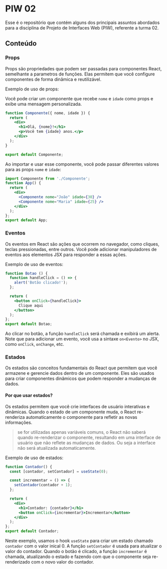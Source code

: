 # PIW 02

Esse é o repositório que contém alguns dos principais assuntos abordados para a disciplina de Projeto de Interfaces Web (PIW), referente a turma 02.

## Conteúdo

### Props
Props são propriedades que podem ser passadas para componentes React, semelhante a parametros de funções. Elas permitem que você configure componentes de forma dinâmica e reutilizável.

Exemplo de uso de props:

Você pode criar um componente que recebe `nome` e `idade` como props e exibe uma mensagem personalizada.

```jsx
function Componente({ nome, idade }) {
  return (
    <div>
      <h1>Olá, {nome}!</h1>
      <p>Você tem {idade} anos.</p>
    </div>
  );
}

export default Componente;
```
Ao importar e usar esse componente, você pode passar diferentes valores para as props `nome` e `idade`:

``` jsx
import Componente from './Componente';
function App() {
  return (
    <div>
      <Componente nome="João" idade={30} />
      <Componente nome="Maria" idade={25} />
    </div>
  );
};
export default App;
```

### Eventos
Os eventos em React são ações que ocorrem no navegador, como cliques, teclas pressionadas, entre outros. Você pode adicionar manipuladores de eventos aos elementos JSX para responder a essas ações.

Exemplo de uso de eventos:
```jsx
function Botao () {
  function handleClick = () => {
    alert('Botão clicado!');
  };

  return (
    <button onClick={handleClick}>
      Clique aqui
    </button>
  );
};
export default Botao;
```

Ao clicar no botão, a função `handleClick` será chamada e exibirá um alerta. Note que para adicionar um evento, você usa a sintaxe `on<Evento>` no JSX, como `onClick`, `onChange`, etc.

### Estados
Os estados são conceitos fundamentais do React que permitem que você armazene e gerencie dados dentro de um componente. Eles são usados para criar componentes dinâmicos que podem responder a mudanças de dados.

#### Por que usar estados?
Os estados permitem que você crie interfaces de usuário interativas e dinâmicas. Quando o estado de um componente muda, o React re-renderiza automaticamente o componente para refletir as novas informações. 

> se for utilizadas apenas variáveis comuns, o React não saberá quando re-renderizar o componente, resultando em uma interface de usuário que não reflete as mudanças de dados. Ou seja a interface não será atualizada automaticamente.

Exemplo de uso de estados:
```jsx
function Contador() {
  const [contador, setContador] = useState(0);

  const incrementar = () => {
    setContador(contador + 1);
  };

  return (
    <div>
      <h1>Contador: {contador}</h1>
      <button onClick={incrementar}>Incrementar</button>
    </div>
  );
};
export default Contador;
```
Neste exemplo, usamos o hook `useState` para criar um estado chamado `contador` com o valor inical 0. A função `setContador` é usada para atualizar o valor do contador. Quando o botão é clicado, a função `incrementar` é chamada, atualizando o estado e fazendo com que o componente seja re-renderizado com o novo valor do contador.